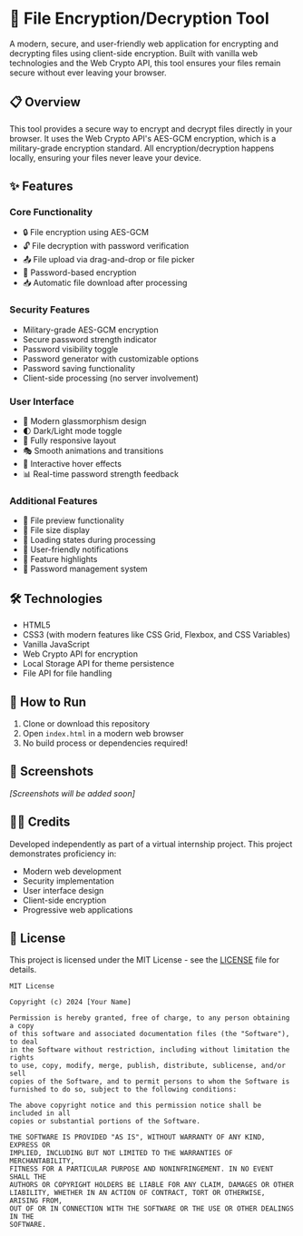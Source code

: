 # 🔐 File Encryption/Decryption Tool

A modern, secure, and user-friendly web application for encrypting and decrypting files using client-side encryption. Built with vanilla web technologies and the Web Crypto API, this tool ensures your files remain secure without ever leaving your browser.

## 📋 Overview

This tool provides a secure way to encrypt and decrypt files directly in your browser. It uses the Web Crypto API's AES-GCM encryption, which is a military-grade encryption standard. All encryption/decryption happens locally, ensuring your files never leave your device.

## ✨ Features

### Core Functionality
- 🔒 File encryption using AES-GCM
- 🔓 File decryption with password verification
- 📤 File upload via drag-and-drop or file picker
- 🔑 Password-based encryption
- 📥 Automatic file download after processing

### Security Features
- Military-grade AES-GCM encryption
- Secure password strength indicator
- Password visibility toggle
- Password generator with customizable options
- Password saving functionality
- Client-side processing (no server involvement)

### User Interface
- 🎨 Modern glassmorphism design
- 🌓 Dark/Light mode toggle
- 📱 Fully responsive layout
- 🎭 Smooth animations and transitions
- 💫 Interactive hover effects
- 📊 Real-time password strength feedback

### Additional Features
- 📂 File preview functionality
- 📏 File size display
- 🔄 Loading states during processing
- 💬 User-friendly notifications
- 🎯 Feature highlights
- 📝 Password management system

## 🛠️ Technologies

- HTML5
- CSS3 (with modern features like CSS Grid, Flexbox, and CSS Variables)
- Vanilla JavaScript
- Web Crypto API for encryption
- Local Storage API for theme persistence
- File API for file handling

## 🚀 How to Run

1. Clone or download this repository
2. Open `index.html` in a modern web browser
3. No build process or dependencies required!

## 📸 Screenshots

*[Screenshots will be added soon]*

## 👨‍💻 Credits

Developed independently as part of a virtual internship project. This project demonstrates proficiency in:
- Modern web development
- Security implementation
- User interface design
- Client-side encryption
- Progressive web applications

## 📄 License

This project is licensed under the MIT License - see the [LICENSE](LICENSE) file for details.

```
MIT License

Copyright (c) 2024 [Your Name]

Permission is hereby granted, free of charge, to any person obtaining a copy
of this software and associated documentation files (the "Software"), to deal
in the Software without restriction, including without limitation the rights
to use, copy, modify, merge, publish, distribute, sublicense, and/or sell
copies of the Software, and to permit persons to whom the Software is
furnished to do so, subject to the following conditions:

The above copyright notice and this permission notice shall be included in all
copies or substantial portions of the Software.

THE SOFTWARE IS PROVIDED "AS IS", WITHOUT WARRANTY OF ANY KIND, EXPRESS OR
IMPLIED, INCLUDING BUT NOT LIMITED TO THE WARRANTIES OF MERCHANTABILITY,
FITNESS FOR A PARTICULAR PURPOSE AND NONINFRINGEMENT. IN NO EVENT SHALL THE
AUTHORS OR COPYRIGHT HOLDERS BE LIABLE FOR ANY CLAIM, DAMAGES OR OTHER
LIABILITY, WHETHER IN AN ACTION OF CONTRACT, TORT OR OTHERWISE, ARISING FROM,
OUT OF OR IN CONNECTION WITH THE SOFTWARE OR THE USE OR OTHER DEALINGS IN THE
SOFTWARE. 